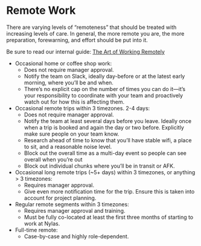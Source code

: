 # Remote Work

There are varying levels of “remoteness” that should be treated with increasing levels of care. In general, the more remote you are, the more preparation, forewarning, and effort should be put into it.

Be sure to read our internal guide: [The Art of Working Remotely](https://paper.dropbox.com/doc/The-Art-of-Working-Remotely-70JM1GB49MlgSXsAUejPO])

- Occasional home or coffee shop work:
  - Does not require manager approval.
  - Notify the team on Slack, ideally day-before or at the latest early morning, where you’ll be and when.
  - There’s no explicit cap on the number of times you can do it—it’s your responsibility to coordinate with your team and proactively watch out for how this is affecting them.
- Occasional remote trips within 3 timezones. 2-4 days:
  - Does not require manager approval.
  - Notify the team at least several days before you leave. Ideally once when a trip is booked and again the day or two before. Explicitly make sure people on your team know.
  - Research ahead of time to know that you’ll have stable wifi, a place to sit, and a reasonable noise level.
  - Block out the overall time as a multi-day event so people can see overall when you’re out
  - Block out individual chunks where you’ll be in transit or AFK.
- Occasional long remote trips (~5+ days) within 3 timezones, or anything > 3 timezones:
  - Requires manager approval.
  - Give even more notification time for the trip. Ensure this is taken into account for project planning.
- Regular remote segments within 3 timezones:
  - Requires manager approval and training.
  - Must be fully co-located at least the first three months of starting to work at Nylas.
- Full-time remote:
  - Case-by-case and highly role-dependent.
